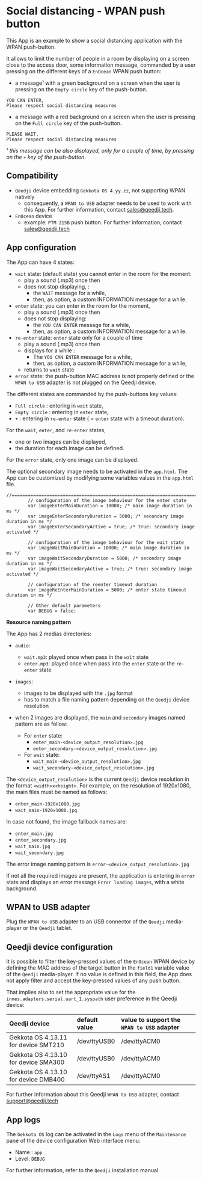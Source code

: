 # Social distancing - WPAN push button 

This App is an example to show a social distancing application with the WPAN push-button.  

It allows to limit the number of people in a room by displaying on a screen close to the access door, some information message, commanded by a user pressing on the different keys of a `EnOcean` WPAN push button:
- a message&sup1; with a green background on a screen when the user is pressing on the `Empty circle` key of the push-button.
```
YOU CAN ENTER, 
Please respect social distancing measures
```      
- a message with a red background on a screen when the user is pressing on the `Full circle` key of the push-button.
```
PLEASE WAIT, 
Please respect social distancing measures
```
&sup1; *this message can be also displayed, only for a couple of time, by pressing on the `+` key of the push-button*. 

## Compatibility
- `Qeedji` device embedding `Gekkota OS 4.yy.zz`, not supporting WPAN natively
	- consequently, a `WPAN to USB` adapter needs to be used to work with this App. For further information, contact sales@qeedji.tech.
- `EnOcean` device 
	- example: `PTM 215B` push button. For further information, contact sales@qeedji.tech

## App configuration

The App can have 4 states:
- `wait` state: (default state) you cannot enter in the room for the moment:
	- play a sound (.mp3) once then 
	- does not stop displaying, : 
		- the `WAIT` message for a while, 
		- then, as option, a custom INFORMATION message for a while.
- `enter` state: you can enter in the room for the moment,
	- play a sound (.mp3) once then
	- does not stop displaying: 
		- the `YOU CAN ENTER` message for a while, 
		- then, as option, a custom INFORMATION message for a while.
- `re-enter` state: `enter` state only for a couple of time
	- play a sound (.mp3) once then
	- displays for a while : 
		- The `YOU CAN ENTER` message for a while, 
		- then, as option, a custom INFORMATION message for a while,
	- returns to `wait` state
- `error` state: the push-button MAC address is not properly defined or the `WPAN to USB` adapter is not plugged on the Qeedji device.

The different states are commanded by the push-buttons key values:
- `Full circle`  : entering in `wait` state,
- `Empty circle` : entering in `enter` state,
- `+`          : entering in `re-enter` state ( = `enter` state with a timeout duration).

For the `wait`, `enter`, and `re-enter` states, 
- one or two images can be displayed, 
- the duration for each image can be defined.

For the `error` state, only one image can be displayed.

The optional secondary image needs to be activated in the `app.html`.
The App can be customized by modifying some variables values in the `app.html` file.

```
//=============================================================================		
		// configuration of the image behaviour for the enter state 
		var imageEnterMainDuration = 10000; /* main image duration in ms */
		var imageEnterSecondaryDuration = 5000; /* secondary image duration in ms */
		var imageEnterSecondaryActive = true; /* true: secondary image activated */
		
		// configuration of the image behaviour for the wait state  
		var imageWaitMainDuration = 10000; /* main image duration in ms */
		var imageWaitSecondaryDuration = 5000; /* secondary image duration in ms */
		var imageWaitSecondaryActive = true; /* true: secondary image activated */

		// configuration of the reenter timeout duration
		var imageReEnterMainDuration = 5000; /* enter state timeout duration in ms */

		// Other default parameters
		var DEBUG = false;
```

**Resource naming pattern**

The App has 2 medias directories:
- `audio`:
    - `wait.mp3`: played once when pass in the `wait` state 
    - `enter.mp3`: played once when pass into the `enter` state or the `re-enter` state
- `images`:
    - images to be displayed with the `.jpg` format
    - has to match a file naming pattern depending on the `Qeedji` device resolution

- when 2 images are displayed, the `main` and `secondary` images named pattern are as follow:
    - For `enter` state: 
        - `enter_main-<device_output_resolution>.jpg`
        - `enter_secondary-<device_output_resolution>.jpg`
    - For `wait` state:
        - `wait_main-<device_output_resolution>.jpg`
        - `wait_secondary-<device_output_resolution>.jpg`
    
The `<device_output_resolution>` is the current `Qeedji` device resolution in the format `<width>x<height>`. For example, on the resolution of 1920x1080, the main files must be named as follows:
- `enter_main-1920x1080.jpg`
- `wait_main-1920x1080.jpg`

In case not found, the image fallback names are:
- `enter_main.jpg`
- `enter_secondary.jpg`
- `wait_main.jpg`
- `wait_secondary.jpg`

The error image naming pattern is `error-<device_output_resolution>.jpg` 

If not all the required images are present, the application is entering in `error` state and displays an error message `Error loading images`, with a white background.
    
## WPAN to USB adapter 
Plug the `WPAN to USB` adapter to an USB connector of the `Qeedji` media-player or the `Qeedji` tablet.

## Qeedji device configuration
It is possible to filter the key-pressed values of the `EnOcean` WPAN device by defining the MAC address of the target button in the `field1` variable value of the `Qeedji` media-player. 
If no value is defined in this field, the App does not apply filter and accept the key-pressed values of any push button.

That implies also to set the appropriate value for the `innes.adapters.serial.uart_1.syspath` user preference in the Qeedji device:

| Qeedji device | default value | value to support the `WPAN to USB` adapter
|:--|:--|:--
| Gekkota OS 4.13.11 for device SMT210  | /dev/ttyUSB0  | /dev/ttyACM0 
| Gekkota OS 4.13.10 for device SMA300  | /dev/ttyUSB0  | /dev/ttyACM0  
| Gekkota OS 4.13.10 for device DMB400  | /dev/ttyAS1   | /dev/ttyACM0 

For further information about this Qeedji `WPAN to USB` adapter, contact support@qeedji.tech  

## App logs
The `Gekkota OS` log can be activated in the `Logs` menu of the `Maintenance` pane of the device configuration Web interface menu: 
- Name : `app`
- Level: `DEBUG`   

For further information, refer to the `Qeedji` installation manual. 
